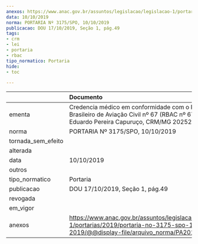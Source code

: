 ```yaml
---
anexos: https://www.anac.gov.br/assuntos/legislacao/legislacao-1/portarias/2019/portaria-no-3175-spo-10-10-2019/@@display-file/arquivo_norma/PA2019-3175.pdf
data: 10/10/2019
norma: PORTARIA Nº 3175/SPO, 10/10/2019
publicacao: DOU 17/10/2019, Seção 1, pág.49
tags:
- crm
- lei
- portaria
- rbac
tipo_normatico: Portaria
hide: 
- toc 
 
---
```


|                    | Documento                                                                                                                                                  |
|:-------------------|:-----------------------------------------------------------------------------------------------------------------------------------------------------------|
| ementa             | Credencia médico em conformidade com o Regulamento Brasileiro de Aviação Civil nº 67 (RBAC nº 67) - Carlos Eduardo Pereira Capuruço, CRM/MG 20252, MC 221. |
| norma              | PORTARIA Nº 3175/SPO, 10/10/2019                                                                                                                           |
| tornada_sem_efeito |                                                                                                                                                            |
| alterada           |                                                                                                                                                            |
| data               | 10/10/2019                                                                                                                                                 |
| outros             |                                                                                                                                                            |
| tipo_normatico     | Portaria                                                                                                                                                   |
| publicacao         | DOU 17/10/2019, Seção 1, pág.49                                                                                                                            |
| revogada           |                                                                                                                                                            |
| em_vigor           |                                                                                                                                                            |
| anexos             | https://www.anac.gov.br/assuntos/legislacao/legislacao-1/portarias/2019/portaria-no-3175-spo-10-10-2019/@@display-file/arquivo_norma/PA2019-3175.pdf       |